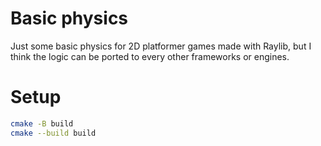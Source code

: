 # Basic physics
Just some basic physics for 2D platformer games made with Raylib, but I think the logic can be ported to every other frameworks or engines.

# Setup
```bash
cmake -B build
cmake --build build
```
